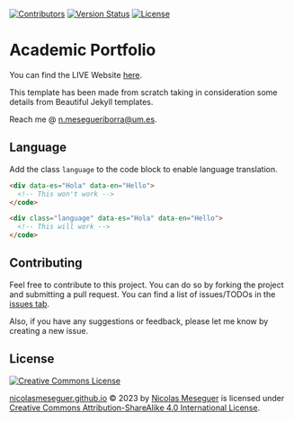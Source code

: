<p align="left">
<a href="https://github.com/NicolasMeseguer/nicolasmeseguer.github.io/graphs/contributors"><img src="https://img.shields.io/badge/contributors-1-brightgreen" alt="Contributors"></a>
<a href="https://github.com/NicolasMeseguer/nicolasmeseguer.github.io/releases"><img src="https://img.shields.io/badge/version-alpha-8A2BE2" alt="Version Status"></a>
<a href="https://github.com/Mowatave/amadeus"><img src="https://img.shields.io/badge/license-CC-blue" alt="License"></a>
</p>

Academic Portfolio
=====================================

You can find the LIVE Website [here](https://nicolasmeseguer.github.io).

This template has been made from scratch taking in consideration some details from Beautiful Jekyll templates.

Reach me @ [n.mesegueriborra@um.es](mailto:n.mesegueriborra@um.es).

Language
--------
Add the class `language` to the code block to enable language translation.

```html
<div data-es="Hola" data-en="Hello">
  <!-- This won't work -->
</code>
```

```html
<div class="language" data-es="Hola" data-en="Hello">
  <!-- This will work -->
</code>
```

Contributing
------------
Feel free to contribute to this project. You can do so by forking the project and submitting a pull request. You can find a list of issues/TODOs in the [issues tab](https://github.com/NicolasMeseguer/nicolasmeseguer.github.io/issues).

Also, if you have any suggestions or feedback, please let me know by creating a new issue.

License
-------

[![Creative Commons License](https://i.creativecommons.org/l/by-sa/4.0/88x31.png)](http://creativecommons.org/licenses/by-sa/4.0/)

[nicolasmeseguer.github.io](https://github.com/NicolasMeseguer/nicolasmeseguer.github.io) © 2023 by [Nicolas Meseguer](https://github.com/NicolasMeseguer) is licensed under [Creative Commons Attribution-ShareAlike 4.0 International License](http://creativecommons.org/licenses/by-sa/4.0/). 